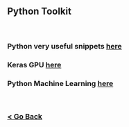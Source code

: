 ## Python Toolkit

<br>

### Python very useful snippets [here](https://github.com/gmihaila/snippets_py)

### Keras GPU [here](https://github.com/gmihaila/unt_hpc/blob/master/python/machine_learning/multi_gpu.md/)

### Python Machine Learning  [here](https://github.com/gmihaila/machine_learning_toolbox)

<br/>

### [< Go Back](https://github.com/gmihaila/unt_hpc)
